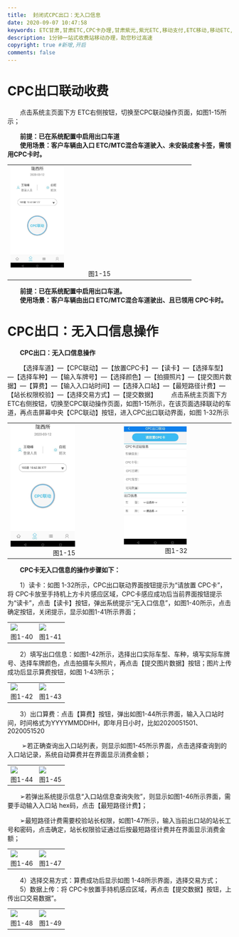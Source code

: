 ```yaml
---
title:  封闭式CPC出口：无入口信息
date: 2020-09-07 10:47:58
keywords: ETC甘肃,甘肃ETC,CPC卡办理,甘肃紫光,紫光ETC,移动支付,ETC移动,移动ETC,ETC办理，ETC手持终端,甘肃ETC办理,甘肃ETC发行,移动发行终端,手持便携式收费系统
description: 1分钟一站式收费站移动办理，助您秒过高速
copyright: true #新增,开启
comments: false
---
```


# CPC出口联动收费
&emsp;&emsp;点击系统主页面下方 ETC右侧按钮，切换至CPC联动操作页面，如图1-15所示；
<div style="font-weight:bold;">&emsp;&emsp;前提：已在系统配置中启用出口车道</div>
<div style="font-weight:bold;">&emsp;&emsp;使用场景：客户车辆由入口 ETC/MTC混合车道驶入、未安装成套卡签，需领用CPC卡时。</div>
<table>
  <td><img src="/pub-images/laneCpc-1.jpg"  width="30%" /><div style="text-align:center;">图1-15</div></td>
   </table>
   
      
  <div style="font-weight:bold;">&emsp;&emsp;前提：已在系统配置中启用出口车道。</div>
  <div style="font-weight:bold;">&emsp;&emsp;使用场景：客户车辆由出口 ETC/MTC混合车道驶出、且已领用  CPC卡时。</div>
   
   # CPC出口：无入口信息操作
   <div style="font-weight:bold;">&emsp;&emsp;CPC出口：无入口信息操作</div>
   
   &emsp;&emsp;【选择车道】—【CPC联动】—【放置CPC卡】—【读卡】—【选择车型】—【选择车种】—【输入车牌号】—【选择颜色】—【拍摄照片】—【提交图片数据】—【算费】—【输入入口站时间】—【选择入口站】—【最短路径计费】—【站长权限校验】—【选择交易方式】—【提交数据】
   &emsp;&emsp;点击系统主页面下方 ETC右侧按钮，切换至CPC联动操作页面，如图1-15所示，在该页面选择联动的车道，再点击屏幕中央【CPC联动】按钮，进入CPC出口联动界面，如图 1-32所示
   
   <table>
           <td><img src="/pub-images/laneCpcExitPassengerCar-1.jpg"  width="60%" /><div style="text-align:center;">图1-15</div></td>
            <td><img src="/pub-images/laneCpcExitPassengerCar-2.jpg"  width="60%" /><div style="text-align:center;">图1-32</div></td>
          </table>
   <div style="font-weight:bold;">&emsp;&emsp;CPC卡无入口信息的操作步骤如下：</div>
   
  &emsp;&emsp;1）读卡：如图 1-32所示，CPC出口联动界面按钮提示为“请放置 CPC卡”，将 CPC卡放至手持机上方卡片感应区域，CPC卡感应成功后当前界面按钮提示为“读卡”，点击【读卡】按钮，弹出系统提示“无入口信息”，如图1-40所示，点击确定按钮，关闭提示，显示如图1-41所示界面；
<table>
           <td><img src="/pub-images/laneNoEntryInformation-1.jpg"  width="60%" /><div style="text-align:center;">图1-40</div></td>
            <td><img src="/pub-images/laneNoEntryInformation-2.jpg"  width="60%" /><div style="text-align:center;">图1-41</div></td>
          </table>
  &emsp;&emsp;2）填写出口信息：如图1-42所示，选择出口实际车型、车种，填写实际车牌号、选择车牌颜色，点击拍摄车头照片，再点击【提交图片数据】按钮；图片上传成功后显示算费按钮，如图 1-43所示；
<table>
           <td><img src="/pub-images/laneNoEntryInformation-3.jpg"  width="60%" /><div style="text-align:center;">图1-42</div></td>
            <td><img src="/pub-images/laneNoEntryInformation-4.jpg"  width="60%" /><div style="text-align:center;">图1-43</div></td>
          </table>
  &emsp;&emsp;3）出口算费：点击【算费】按钮，弹出如图1-44所示界面，输入入口站时间，时间格式为YYYYMMDDHH，即年月日小时，比如2020051501、2020051520
 
  &emsp;&emsp; ➢若正确查询出入口站列表，则显示如图1-45所示界面，点击选择查询到的入口站记录，系统自动算费并在界面显示消费金额；
<table>
           <td><img src="/pub-images/laneNoEntryInformation-5.jpg"  width="60%" /><div style="text-align:center;">图1-44</div></td>
            <td><img src="/pub-images/laneNoEntryInformation-6.jpg"  width="60%" /><div style="text-align:center;">图1-45</div></td>
          </table>
  &emsp;&emsp;➢若弹出系统提示信息“入口站信息查询失败”，则显示如图1-46所示界面，需要手动输入入口站 hex码，点击【最短路径计费】；

  &emsp;&emsp;➢最短路径计费需要校验站长权限，如图1-47所示，输入当前出口站的站长工号和密码，点击确定，站长权限验证通过后按最短路径计费并在界面显示消费金额；
<table>
           <td><img src="/pub-images/laneNoEntryInformation-7.jpg"  width="60%" /><div style="text-align:center;">图1-46</div></td>
            <td><img src="/pub-images/laneNoEntryInformation-8.jpg"  width="60%" /><div style="text-align:center;">图1-47</div></td>
          </table>
          
 &emsp;&emsp;4）选择交易方式：算费成功后显示如图 1-48所示界面，选择交易方式；
  &emsp;&emsp;5）数据上传：将 CPC卡放置手持机感应区域，再点击【提交数据】按钮，上传出口交易数据”。
<table>
           <td><img src="/pub-images/laneNoEntryInformation-9.jpg"  width="60%" /><div style="text-align:center;">图1-48</div></td>
            <td><img src="/pub-images/laneNoEntryInformation-10.jpg"  width="60%" /><div style="text-align:center;">图1-49</div></td>
          </table>
   

